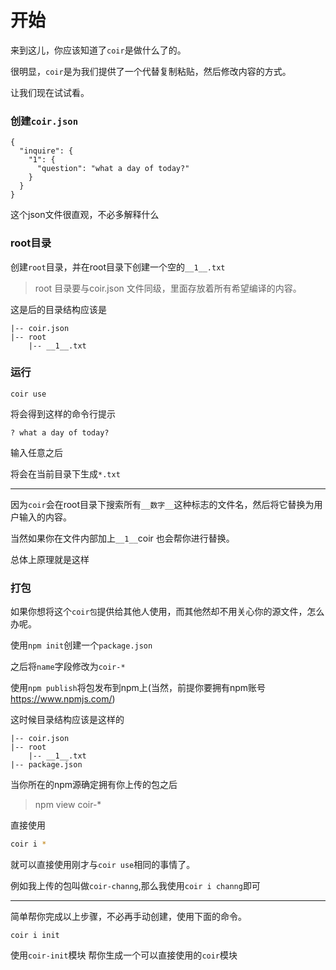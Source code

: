 # 开始

来到这儿，你应该知道了`coir`是做什么了的。

很明显，`coir`是为我们提供了一个代替复制粘贴，然后修改内容的方式。

让我们现在试试看。




### 创建`coir.json`

```
{
  "inquire": {
    "1": {
      "question": "what a day of today?"
    }
  }
}

```

这个json文件很直观，不必多解释什么

### root目录

创建`root`目录，并在root目录下创建一个空的`__1__.txt`

>root 目录要与coir.json 文件同级，里面存放着所有希望编译的内容。

这是后的目录结构应该是

    |-- coir.json
    |-- root
        |-- __1__.txt
### 运行
```
coir use
```

将会得到这样的命令行提示

```
? what a day of today?
```
输入任意之后

将会在当前目录下生成`*.txt`

---

因为`coir`会在root目录下搜索所有`__数字__`这种标志的文件名，然后将它替换为用户输入的内容。

当然如果你在文件内部加上`__1__`coir 也会帮你进行替换。

总体上原理就是这样

### 打包
如果你想将这个`coir包`提供给其他人使用，而其他然却不用关心你的源文件，怎么办呢。

使用`npm init`创建一个`package.json`        

之后将`name`字段修改为`coir-*`

使用`npm publish`将包发布到npm上(当然，前提你要拥有npm账号 https://www.npmjs.com/)

这时候目录结构应该是这样的

    |-- coir.json
    |-- root
        |-- __1__.txt
    |-- package.json
        
当你所在的npm源确定拥有你上传的包之后
> npm view coir-*

直接使用  
```bash
coir i *
```
就可以直接使用刚才与`coir use`相同的事情了。

例如我上传的包叫做`coir-channg`,那么我使用`coir i channg`即可

---

简单帮你完成以上步骤，不必再手动创建，使用下面的命令。

```
coir i init
```

使用`coir-init`模块 帮你生成一个可以直接使用的`coir`模块
